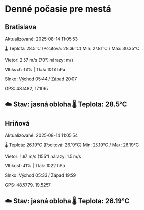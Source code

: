 ﻿# Denné počasie pre mestá

## Bratislava
Aktualizované: 2025-08-14 11:05:53

🌡️ Teplota: 28.5°C 
(Pocitová: 28.36°C)
Min: 27.81°C / Max: 30.35°C

Vietor: 2.57 m/s    (70°) 
nárazy:  m/s

Vlhkosť: 43% | Tlak: 1018 hPa

Slnko: Východ 05:44 / Západ 20:07

GPS: 48.1482, 17.1067

☁️ Stav: jasná obloha        🌡️ Teplota: 28.5°C
---

## Hriňová
Aktualizované: 2025-08-14 11:05:54

🌡️ Teplota: 26.19°C 
(Pocitová: 26.19°C)
Min: 26.19°C / Max: 26.19°C

Vietor: 1.67 m/s (155°)
nárazy: 1.5 m/s

Vlhkosť: 41% | Tlak: 1022 hPa

Slnko: Východ 05:33 / Západ 19:59

GPS: 48.5779, 19.5257

☁️ Stav: jasná obloha        🌡️ Teplota: 26.19°C
---
